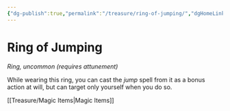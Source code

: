 ```yaml
---
{"dg-publish":true,"permalink":"/treasure/ring-of-jumping/","dgHomeLink":false,"dgPassFrontmatter":true}
---
```



# Ring of Jumping

*Ring, uncommon (requires attunement)*

While wearing this ring, you can cast the *jump* spell from it as a bonus action at will, but can target only yourself when you do so.


[[Treasure/Magic Items|Magic Items]]